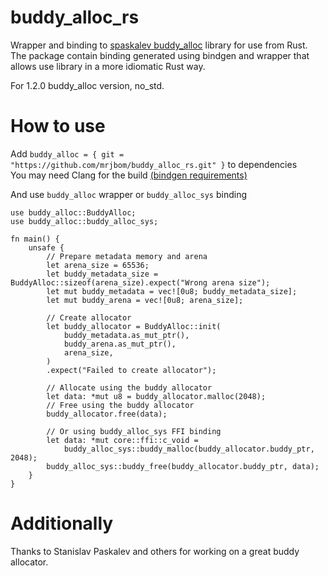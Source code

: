 # buddy_alloc_rs

Wrapper and binding to [spaskalev buddy_alloc](https://github.com/spaskalev/buddy_alloc) library for use from Rust.  
The package contain binding generated using bindgen and wrapper that allows use library in a more idiomatic Rust way.

For 1.2.0 buddy_alloc version, no_std.

# How to use
Add `buddy_alloc = { git = "https://github.com/mrjbom/buddy_alloc_rs.git" }` to dependencies  
You may need Clang for the build [(bindgen requirements)](https://rust-lang.github.io/rust-bindgen/requirements.html)

And use `buddy_alloc` wrapper or `buddy_alloc_sys` binding

```
use buddy_alloc::BuddyAlloc;
use buddy_alloc::buddy_alloc_sys;

fn main() {
    unsafe {
        // Prepare metadata memory and arena
        let arena_size = 65536;
        let buddy_metadata_size = BuddyAlloc::sizeof(arena_size).expect("Wrong arena size");
        let mut buddy_metadata = vec![0u8; buddy_metadata_size];
        let mut buddy_arena = vec![0u8; arena_size];

        // Create allocator
        let buddy_allocator = BuddyAlloc::init(
            buddy_metadata.as_mut_ptr(),
            buddy_arena.as_mut_ptr(),
            arena_size,
        )
        .expect("Failed to create allocator");

        // Allocate using the buddy allocator
        let data: *mut u8 = buddy_allocator.malloc(2048);
        // Free using the buddy allocator
        buddy_allocator.free(data);

        // Or using buddy_alloc_sys FFI binding
        let data: *mut core::ffi::c_void =
            buddy_alloc_sys::buddy_malloc(buddy_allocator.buddy_ptr, 2048);
        buddy_alloc_sys::buddy_free(buddy_allocator.buddy_ptr, data);
    }
}
```

# Additionally
Thanks to Stanislav Paskalev and others for working on a great buddy allocator.

